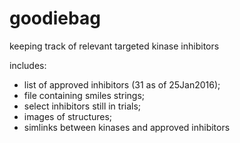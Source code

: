 # goodiebag

keeping track of relevant targeted kinase inhibitors

includes: 
* list of approved inhibitors (31 as of 25Jan2016);
* file containing smiles strings;
* select inhibitors still in trials;
* images of structures;
* simlinks between kinases and approved inhibitors


